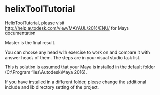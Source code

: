 # helixToolTutorial
HelixToolTutorial, please visit http://help.autodesk.com/view/MAYAUL/2016/ENU/ for Maya documentation

Master is the final result.

You can choose any head with exercise to work on and compare it with answer heads of them. The steps are in your visual studio task list.

This is solution is assumed that your Maya is installed in the default folder (C:\Program files\Autodesk\Maya 2016).

If you have installed in a different folder, please change the additional include and lib directory setting of the project.
